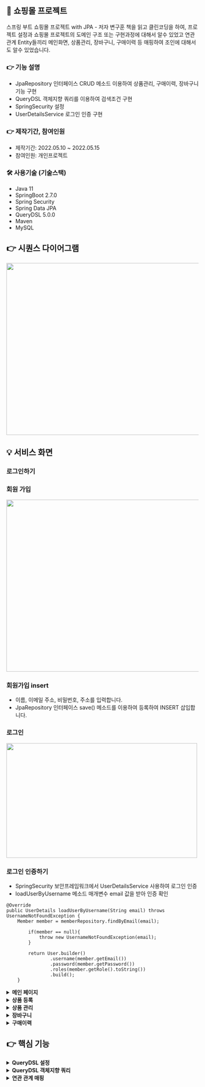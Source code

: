 ## 📌 쇼핑몰 프로젝트
스프링 부트 쇼핑몰 프로젝트 with JPA - 저자 변구훈 책을 읽고 클린코딩을 하여, 프로젝트 설정과 쇼핑몰 프로젝트의 도메인 구조 또는 구현과정에 대해서 알수 있었고
연관 관계 Entity들끼리 메인화면, 상품관리, 장바구니, 구매이력 등 매핑하여 조인에 대해서도 알수 있었습니다. 

### 👉 기능 설명
+ JpaRepository 인터페이스 CRUD 메소드 이용하여 상품관리, 구매이력, 장바구니 기능 구현
+ QueryDSL 객체지향 쿼리를 이용하여 검색조건 구현
+ SpringSecurity 설정
+ UserDetailsService 로그인 인증 구현

### 👉 제작기간, 참여인원
+ 제작기간: 2022.05.10 ~ 2022.05.15
+ 참여인원: 개인프로젝트
### 🛠 사용기술 (기술스택)
+ Java 11
+ SpringBoot 2.7.0
+ Spring Security
+ Spring Data JPA
+ QueryDSL 5.0.0
+ Maven
+ MySQL

## 👉 시퀀스 다이어그램

<img src="https://user-images.githubusercontent.com/58936137/180211415-6fb8869f-1fe0-4dc6-98fb-e76c55b335bf.png" width="800px" height="450px">


## 💡 서비스 화면

### 로그인하기  

### 회원 가입

<img src="https://user-images.githubusercontent.com/58936137/180049754-499d18ee-37ec-4c2b-91a3-3c869f5b1cd1.png" width="750px" height="450px">

### 회원가입 insert
+ 이름, 이메일 주소, 비밀번호, 주소를 입력합니다.
+ JpaRepository 인터페이스 save() 메소드를 이용하여 등록하여 INSERT 삽입합니다. 

### 로그인

<img src="https://user-images.githubusercontent.com/58936137/180049925-15194daf-d78d-4402-a48c-30da56db3bb3.png" width="500px" height="300px">

### 로그인 인증하기
+ SpringSecurity 보안프레임워크에서 UserDetailsService 사용하여 로그인 인증
+ loadUserByUsername 메소드 매개변수 email 값을 받아 인증 확인


~~~
@Override
public UserDetails loadUserByUsername(String email) throws UsernameNotFoundException {
	Member member = memberRepository.findByEmail(email);

        if(member == null){
            throw new UsernameNotFoundException(email);
        }

        return User.builder()
                .username(member.getEmail())
                .password(member.getPassword())
                .roles(member.getRole().toString())
                .build();
    }
~~~



<details>
<summary><b>메인 페이지</b></summary>
<div markdown="2">
	<img src="https://user-images.githubusercontent.com/58936137/180047764-3856a741-86e4-4f15-8344-eb117458f4d7.png" width="750px" height="450px">

### 메인페이지 
+ 로그인 인증 성공시 redirect:/ 메인 페이지로 이동합니다.
+ admin 로그인시 상품등록, 상품관리 메뉴가 링크 호출이 됩니다. 
</div>
</details>

<details>
<summary><b>상품 등록</b></summary>
<div markdown="2">
	<img src="https://user-images.githubusercontent.com/58936137/180048894-e95a367c-3537-4a1f-a2f8-1072f855e446.png" width="750px" height="450px">

### 상품 INSERT
+ JpaRepository 인터페이스 save()메소드 이용해서 상품명, 가격, 재고, 상품 상세내용, 이미지 파일을 삽입합니다. 
</div>
</details>

<details>
<summary><b>상품 관리</b></summary>
<div markdown="2">
	<img src="https://user-images.githubusercontent.com/58936137/180050285-f3118855-a7df-4b9d-8dd5-f0ea1a90e2e6.png" width="750px" height="450px">

### 상품 관리 목록 출력
+ JpaRepository 인터페이스 findAll() 메소드를 이용하여 공지사항에 상품 조회 출력
</div>
</details>

<details>
<summary><b>장바구니</b></summary>
<div markdown="2">
	<img src="https://user-images.githubusercontent.com/58936137/180050505-1fe08553-d81e-490b-a2bb-14cbf32389b0.png" width="750px" height="450px">

### 장바구니
+ 메인 페이지 상품 상세화면에서 장바구니 담기 버튼 클릭
+ JpaRepository save() 메소드 이용하여 장바구니 목록 출력 
</div>
</details>

<details>
<summary><b>구매이력</b></summary>
<div markdown="2">
	<img src="https://user-images.githubusercontent.com/58936137/180050705-1e926b70-604b-4ddb-b2a4-a52d976b2a12.png" width="750px" height="450px">

### 구매이력
+ 장바구니 화면에서 체크박스 클릭 후 주문하기 버튼 클릭 
+ JpaRepository save() 메소드 이용하여 구매이력 목록 출력 
</div>
</details>





## 👉 핵심 기능

<details>
<summary><b>QueryDSL 설정</b></summary>
<div markdown="2">
	
~~~
<dependency>
	<groupId>com.querydsl</groupId>
	<artifactId>querydsl-jpa</artifactId>
</dependency>
<dependency>
	<groupId>com.querydsl</groupId>
	<artifactId>querydsl-apt</artifactId>
</dependency>
~~~

~~~
<plugin>
	<groupId>com.mysema.maven</groupId>
	<artifactId>apt-maven-plugin</artifactId>
	<version>1.1.3</version>
	<executions>
		<execution>
			<goals>
				<goal>process</goal>
			</goals>
			<configuration>
				<outputDirectory>target/generated-sources/java</outputDirectory>
				<processor>com.querydsl.apt.jpa.JPAAnnotationProcessor</processor>
			</configuration>
		</execution>
	</executions>
</plugin>
~~~

#### QueryDSL 세팅
	
+ Ctrl + Alt + Shift + S -> Modules -> Sources -> generated-sources 클릭
	
<img src="https://user-images.githubusercontent.com/58936137/180259777-92bd337c-d209-48a3-a7f2-53c19c90bdda.png" width="700px" height="500px">
	
</div>
</details>


<details>
<summary><b>QueryDSL 객체지향 쿼리</b></summary>
<div markdown="2">
	
~~~


    private BooleanExpression searchByLike(String searchBy, String searchQuery){

        if(StringUtils.equals("itemNm",searchBy)){
            return QItem.item.itemNm.like("%" + searchQuery + "%");
        }else if(StringUtils.equals("createBy",searchBy)){
            return QItem.item.createBy.like("%" + searchQuery + "%");
        }
        return null;
    }

    @Override
    public Page<Item> getAdminItemPage(ItemSearchDto itemSearchDto, Pageable pageable) {
        QueryResults<Item> results = queryFactory
                .selectFrom(QItem.item)
                .where(regDtsAfter(itemSearchDto.getSearchDateType()),
                        searchSellStatusEq(itemSearchDto.getSearchSellStatus()),
                        searchByLike(itemSearchDto.getSearchBy(),
                                itemSearchDto.getSearchQuery()))
                .orderBy(QItem.item.id.desc())
                .offset(pageable.getOffset())
                .limit(pageable.getPageSize())
                .fetchResults();

        List<Item> content = results.getResults();
        long total = results.getTotal();
        return new PageImpl<>(content, pageable, total);
    }

~~~

~~~
    @Override
    public Page<MainItemDto> getMainItemPage(ItemSearchDto itemSearchDto, Pageable pageable) {

        QItem item = QItem.item;
        QItemImg itemImg = QItemImg.itemImg;

        QueryResults<MainItemDto> results = queryFactory
                .select(
                        new QMainItemDto(
                                item.id,
                                item.itemNm,
                                item.itemDetail,
                                itemImg.imgUrl,
                                item.price)
                )
                .from(itemImg)
                .join(itemImg.item,item)
                .where(itemImg.repimgYn.eq("Y"))
                .where(itemNmLike(itemSearchDto.getSearchQuery()))
                .orderBy(item.id.desc())
                .offset(pageable.getOffset())
                .limit(pageable.getPageSize())
                .fetchResults();

        List<MainItemDto> content = results.getResults();
        long total = results.getTotal();
        return new PageImpl<>(content, pageable, total);
    }
}

~~~
	
</div>
</details>

<details>
<summary><b>연관 관계 매핑</b></summary>
<div markdown="2">

### 연관 관계 일대일
+ @Column(name = "member_id")와 @JoinColumn(name = "member_id") 매핑합니다.
+ @OneToOne(fetch = FetchType.LAZY) 지연 로딩을 통해서 원하는 값만 출력
	
~~~

import com.shop.constant.Role;
import com.shop.dto.MemberFormDto;
import lombok.Getter;
import lombok.Setter;
import lombok.ToString;
import org.springframework.security.crypto.password.PasswordEncoder;

import javax.persistence.*;

@Entity
@Table(name = "member")
@Getter @Setter
@ToString
public class Member extends BaseEntity{

    @Id
    @Column(name = "member_id")
    @GeneratedValue(strategy = GenerationType.AUTO)
    private Long id;

    private String name;

    @Column(unique = true)
    private String email;

    private String password;

    private String address;

    @Enumerated(EnumType.STRING)
    private Role role;

    public static Member createMember(MemberFormDto memberFormDto, PasswordEncoder passwordEncoder){

        Member member = new Member();
        member.setName(memberFormDto.getName());
        member.setEmail(memberFormDto.getEmail());
        member.setAddress(memberFormDto.getAddress());
        String password = passwordEncoder.encode(memberFormDto.getPassword());
        member.setPassword(password);
        member.setRole(Role.ADMIN);
        return member;
    }

}

~~~

~~~

import lombok.Getter;
import lombok.Setter;
import lombok.ToString;

import javax.persistence.*;

@Entity
@Table(name = "cart")
@Getter @Setter
@ToString
public class Cart extends BaseEntity{

    @Id
    @Column(name = "cart_id")
    @GeneratedValue(strategy = GenerationType.AUTO)
    private Long id;

    @OneToOne(fetch = FetchType.LAZY)
    @JoinColumn(name = "member_id")
    private Member member;

    public static Cart createCart(Member member){
        Cart cart = new Cart();
        cart.setMember(member);
        return cart;
    }
}
~~~

### 연관 관계 다대일 
+  @ManyToOne(fetch = FetchType.LAZY) 지연로딩 통해서 여러 Entity와 조인하여 출력
~~~
import com.shop.constant.OrderStatus;
import lombok.Getter;
import lombok.Setter;

import javax.persistence.*;
import java.time.LocalDateTime;
import java.util.ArrayList;
import java.util.List;

@Entity
@Table(name = "orders")
@Getter @Setter
public class Order extends BaseEntity{

    @Id @GeneratedValue
    @Column(name = "order_id")
    private Long id;

    @ManyToOne(fetch = FetchType.LAZY)
    @JoinColumn(name = "member_id")
    private Member member;

    private LocalDateTime orderDate; //주문일

    @Enumerated(EnumType.STRING)
    private OrderStatus orderStatus; //주문상태

    @OneToMany(mappedBy = "order", cascade = CascadeType.ALL,
                orphanRemoval = true, fetch = FetchType.LAZY)
    private List<OrderItem> orderItems = new ArrayList<>();

//    private LocalDateTime regTime;
//
//    private LocalDateTime updateTime;

    public void addOrderItem(OrderItem orderItem){
        orderItems.add(orderItem);
        orderItem.setOrder(this);
    }

    public static Order createOrder(Member member, List<OrderItem> orderItemList){
        Order order = new Order();
        order.setMember(member);
        for(OrderItem orderItem : orderItemList){
            order.addOrderItem(orderItem);
        }
        order.setOrderStatus(OrderStatus.ORDER);
        order.setOrderDate(LocalDateTime.now());
        return order;
    }

    public int getTotalPrice(){
        int totalPrice = 0;
        for(OrderItem orderItem : orderItems){
            totalPrice += orderItem.getTotalPrice();
        }
        return totalPrice;
    }

    public void cancelOrder(){
        this.orderStatus = OrderStatus.CANCEL;

        for(OrderItem orderItem : orderItems){
            orderItem.cancel();
        }
    }


}
~~~
	

</div>
</details>



   



